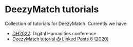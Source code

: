 # DeezyMatch tutorials

Collection of tutorials for DeezyMatch. Currently we have:

- [DH2022]("DH2022"): Digital Humanities conference
- [DeezyMatch tutorial @ Linked Pasts 6 (2020)](https://github.com/LinkedPasts/LaNC-workshop/tree/main/deezymatch)
